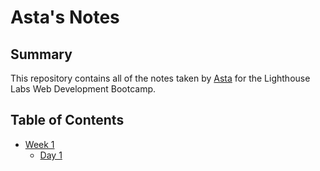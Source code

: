# Asta's Notes
## Summary 
This repository contains all of the notes taken by [Asta](https://github.com/astarinamaulida) for the Lighthouse Labs Web Development Bootcamp.
## Table of Contents
* [Week 1](/Week_1)
  * [Day 1](/Week_1/Day_1)